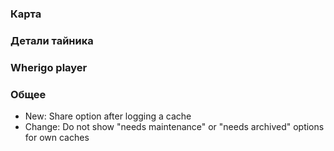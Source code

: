 
### Карта

### Детали тайника

### Wherigo player

### Общее
- New: Share option after logging a cache
- Change: Do not show "needs maintenance" or "needs archived" options for own caches
